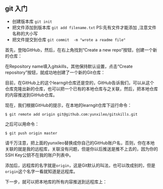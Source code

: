 ##  git 入门
+ 创建版本库  ``` git init ```
+ 把文件添加到版本库 ``` git add filename.txt ```  PS:先有文件才能添加 ,注意文件名称的大小写
+ 把文件提交到仓库 ``` git commit  -m "wrote a readme file" ```  


首先，登陆GitHub，然后，在右上角找到“Create a new repo”按钮，创建一个新的仓库：

在Repository name填入gitskills，其他保持默认设置，点击“Create repository”按钮，就成功地创建了一个新的Git仓库：

目前，在GitHub上的这个learngit仓库还是空的，GitHub告诉我们，可以从这个仓库克隆出新的仓库，也可以把一个已有的本地仓库与之关联，然后，把本地仓库的内容推送到GitHub仓库。

现在，我们根据GitHub的提示，在本地的learngit仓库下运行命令：

```
$ git remote add origin git@github.com:yunxileo/gitskills.git
```
之后可以用命令：

```
$ git push origin master
```

请千万注意，把上面的yunxileo替换成你自己的GitHub账户名，否则，你在本地关联的就是我的远程库，关联没有问题，但是你以后推送是推不上去的，因为你的SSH Key公钥不在我的账户列表中。

添加后，远程库的名字就是```origin```，这是Git默认的叫法，也可以改成别的，但是```origin```这个名字一看就知道是远程库。

下一步，就可以把本地库的所有内容推送到远程库上：